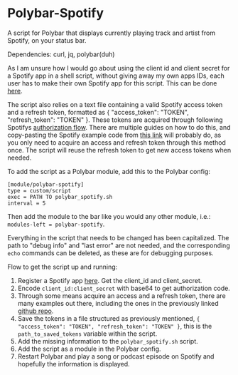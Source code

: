 # Polybar-Spotify
A script for Polybar that displays currently playing track and artist from Spotify, on your status bar.

Dependencies: curl, jq, polybar(duh)

As I am unsure how I would go about using the client id and client secret for a Spotify app in a shell script, without giving away my own apps IDs, each user has to make their own Spotify app for this script. This can be done [here](https://developer.spotify.com/). 

The script also relies on a text file containing a valid Spotify access token and a refresh token, formatted as { "access_token": "TOKEN", "refresh_token": "TOKEN" }. These tokens are acquired through following Spotifys [authorization flow](https://developer.spotify.com/documentation/general/guides/authorization-guide/). There are multiple guides on how to do this, and copy-pasting the Spotify example code from [this link](https://github.com/spotify/web-api-auth-examples) will probably do, as you only need to acquire an access and refresh token through this method once. The script will reuse the refresh token to get new access tokens when needed.

To add the script as a Polybar module, add this to the Polybar config:

    [module/polybar-spotify]
    type = custom/script
    exec = PATH TO polybar_spotify.sh
    interval = 5

Then add the module to the bar like you would any other module, i.e.: `modules-left = polybar-spotify`.

Everything in the script that needs to be changed has been capitalized. The path to "debug info" and "last error" are not needed, and the corresponding `echo` commands can be deleted, as these are for debugging purposes.

Flow to get the script up and running:
1. Register a Spotify app [here](https://developer.spotify.com/). Get the client_id and client_secret.
2. Encode `client_id:client_secret` with base64 to get authorization code.
3. Through some means acquire an access and a refresh token, there are many examples out there, including the ones in the previously linked [github repo](https://github.com/spotify/web-api-auth-examples).
4. Save the tokens in a file structured as previously mentioned, `{ "access_token": "TOKEN", "refresh_token": "TOKEN" }`, this is the `path_to_saved_tokens` variable within the script.
5. Add the missing information to the `polybar_spotify.sh` script.
6. Add the script as a module in the Polybar config.
7. Restart Polybar and play a song or podcast episode on Spotify and hopefully the information is displayed.
